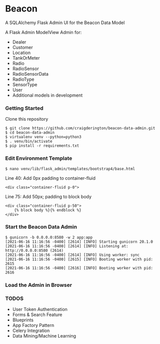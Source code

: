# Beacon 
A SQLAlchemy Flask Admin UI for the Beacon Data Model

A Flask Admin ModelView Admin for:

* Dealer
* Customer
* Location
* TankOrMeter
* Radio
* RadioSensor
* RadioSensorData
* RadioType
* SensorType
* User
* Additional models in development

### Getting Started

Clone this repository

```
$ git clone https://github.com/craigderington/beacon-data-admin.git
$ cd beacon-data-admin
$ virtualenv venv --python=python3
$ . venv/bin/activate
$ pip install -r requirements.txt
```

### Edit Environment Template

```
$ nano venv/lib/flask_admin/templates/bootstrap4/base.html
```

Line 40: Add 0px padding to container-fluid
```
<div class="container-fluid p-0">
```

Line 75: Add 50px; padding to block body
```
<div class="container-fluid p-50">
    {% block body %}{% endblock %}
</div>
```

### Start the Beacon Data Admin
```
$ gunicorn -b 0.0.0.0:8580 -w 2 app:app
[2021-06-16 11:16:56 -0400] [2614] [INFO] Starting gunicorn 20.1.0
[2021-06-16 11:16:56 -0400] [2614] [INFO] Listening at: http://0.0.0.0:8580 (2614)
[2021-06-16 11:16:56 -0400] [2614] [INFO] Using worker: sync
[2021-06-16 11:16:56 -0400] [2615] [INFO] Booting worker with pid: 2615
[2021-06-16 11:16:56 -0400] [2616] [INFO] Booting worker with pid: 2616
```

### Load the Admin in Browser


### TODOS

* User Token Authentication
* Forms &amp; Search Feature
* Blueprints
* App Factory Pattern
* Celery Integration
* Data Mining/Machine Learning



